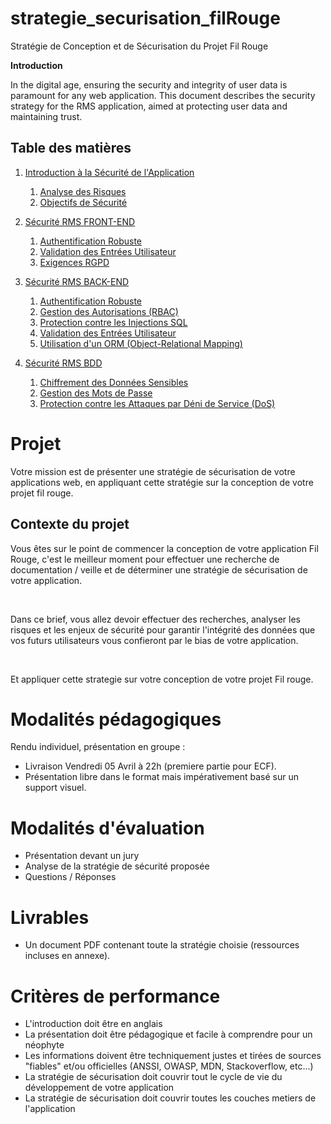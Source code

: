 # strategie_securisation_filRouge
Stratégie de Conception et de Sécurisation du Projet Fil Rouge


**Introduction**

In the digital age, ensuring the security and integrity of user data is paramount for any web
application. This document describes the security strategy for the RMS application, aimed at
protecting user data and maintaining trust.


## Table des matières

1. [Introduction à la Sécurité de l'Application](https://github.com/Jwell2014/strategie_securisation_filRouge/blob/master/Introduction_Securite_Application)
   1. [Analyse des Risques](https://github.com/Jwell2014/strategie_securisation_filRouge/blob/master/Introduction_Securite_Application/Analyse_Risques.md)
   2. [Objectifs de Sécurité](https://github.com/Jwell2014/strategie_securisation_filRouge/blob/master/Introduction_Securite_Application/Objectifs_Sécurite.md)

2. [Sécurité RMS FRONT-END](https://github.com/Jwell2014/strategie_securisation_filRouge/blob/master/Front)
    1. [Authentification Robuste](https://github.com/Jwell2014/strategie_securisation_filRouge/blob/master/Front/Authentification_robuste.md)
    2. [Validation des Entrées Utilisateur](https://github.com/Jwell2014/strategie_securisation_filRouge/blob/master/Front/Validation_entree_utilisateur.md)
    3. [Exigences RGPD](https://github.com/Jwell2014/strategie_securisation_filRouge/blob/master/Front/RGPD.md)

2. [Sécurité RMS BACK-END](https://github.com/Jwell2014/strategie_securisation_filRouge/blob/master/Back)
    1. [Authentification Robuste](https://github.com/Jwell2014/strategie_securisation_filRouge/blob/master/Back/Authentification_robuste.md)
    2. [Gestion des Autorisations (RBAC)](https://github.com/Jwell2014/strategie_securisation_filRouge/blob/master/Back/Gestion_Autorisations_(RBAC).md)
    3. [Protection contre les Injections SQL](https://github.com/Jwell2014/strategie_securisation_filRouge/blob/master/Back/Protection_injection_SQL.md)  
    4. [Validation des Entrées Utilisateur](https://github.com/Jwell2014/strategie_securisation_filRouge/blob/master/Back/Validation_entree_utilisateur.md)  
    5. [Utilisation d'un ORM (Object-Relational Mapping)](https://github.com/Jwell2014/strategie_securisation_filRouge/blob/master/Back/ORM.md)  


2. [Sécurité RMS BDD](https://github.com/Jwell2014/strategie_securisation_filRouge/blob/master/BDD)
    1. [Chiffrement des Données Sensibles](https://github.com/Jwell2014/strategie_securisation_filRouge/blob/master/BDD/Chiffrement_donnee_sensibles.md)
    2. [Gestion des Mots de Passe](https://github.com/Jwell2014/strategie_securisation_filRouge/blob/master/BDD/Gestion_MDP.md)
    3. [Protection contre les Attaques par Déni de Service (DoS)](https://github.com/Jwell2014/strategie_securisation_filRouge/blob/master/BDD/Protection_attaque_dos.md)

# Projet

Votre mission est de présenter une stratégie de sécurisation de votre applications web, en appliquant cette stratégie sur la conception de votre projet fil rouge.

## Contexte du projet

Vous êtes sur le point de commencer la conception de votre application Fil Rouge, c'est le meilleur moment pour effectuer une recherche de documentation / veille et de déterminer une stratégie de sécurisation de votre application.

​

Dans ce brief, vous allez devoir effectuer des recherches, analyser les risques et les enjeux de sécurité pour garantir l'intégrité des données que vos futurs utilisateurs vous confieront par le bias de votre application.

​

Et appliquer cette strategie sur votre conception de votre projet Fil rouge.

# Modalités pédagogiques

Rendu individuel, présentation en groupe :
* Livraison Vendredi 05 Avril à 22h (premiere partie pour ECF).
* Présentation libre dans le format mais impérativement basé sur un support visuel.

# Modalités d'évaluation

* Présentation devant un jury
* Analyse de la stratégie de sécurité proposée
* Questions / Réponses

# Livrables

* Un document PDF contenant toute la stratégie choisie (ressources incluses en annexe).

# Critères de performance

* L'introduction doit être en anglais
* La présentation doit être pédagogique et facile à comprendre pour un néophyte
* Les informations doivent être techniquement justes et tirées de sources "fiables" et/ou officielles (ANSSI, OWASP, MDN, Stackoverflow, etc...)
* La stratégie de sécurisation doit couvrir tout le cycle de vie du développement de votre application
* La stratégie de sécurisation doit couvrir toutes les couches metiers de l'application
